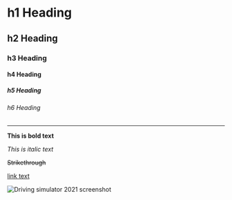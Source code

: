 # h1 Heading
## h2 Heading
### h3 Heading
#### h4 Heading
##### h5 Heading
###### h6 Heading

---

**This is bold text**

*This is italic text*

~~Strikethrough~~

[link text](http://www.google.com)

![Driving simulator 2021 screenshot](https://i.ibb.co/j8mKLgn/driving-simulator-2021-screenshot.png)